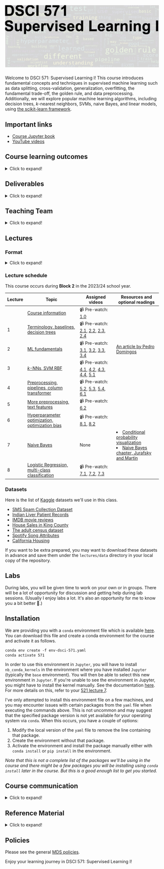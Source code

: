 # ![](lectures/img/571_banner.png)

Welcome to DSCI 571: Supervised Learning I! This course introduces fundamental concepts and techniques in supervised machine learning such as data splitting, cross-validation, generalization, overfitting, the fundamental trade-off, the golden rule, and data preprocessing. Additionally, we will explore popular machine learning algorithms, including decision trees, $k$-nearest neighbors, SVMs, naive Bayes, and linear models, using [the scikit-learn framework](https://scikit-learn.org/stable/).

## Important links 

- [Course Jupyter book](https://ubc-mds.github.io/DSCI_571_sup-learn-1/README.html)
- [YouTube videos](https://www.youtube.com/playlist?list=PLHofvQE1VlGtZoAULxcHb7lOsMved0CuM)

## Course learning outcomes    

<details>
  <summary>Click to expand!</summary>

By the end of this course, you will be able to:

- Describe supervised learning and its suitability for various tasks.
- Explain key machine learning concepts such as classification, regression, overfitting, and the trade-off in model complexity.
- Identify appropriate data preprocessing techniques for specific scenarios, provide reasons for their selection, and integrate them into machine learning pipelines.
- Develop an intuitive understanding of common machine learning algorithms.
- Build end-to-end supervised machine learning pipelines using Python and scikit-learn on real-world datasets.

</details>

## Deliverables

<details>
  <summary>Click to expand!</summary>
    
The following deliverables will determine your course grade:

| Assessment       | Weight  | Where to submit|
| :---:            | :---:   |:---:  | 
| Lab Assignment 1 | 12%     | [Gradescope](https://www.gradescope.ca/courses/11554) |
| Lab Assignment 2 | 12%     | [Gradescope](https://www.gradescope.ca/courses/11554) |
| Lab Assignment 3 | 12%     | [Gradescope](https://www.gradescope.ca/courses/11554) |
| Lab Assignment 4 | 12%     | [Gradescope](https://www.gradescope.ca/courses/11554) |
| iClicker participation     | 2%      | [iClicker Cloud](https://join.iclicker.com/DAZZ) | 
| Quiz 1           | 25%     | [Canvas](https://canvas.ubc.ca/courses/123600)     |
| Quiz 2           | 25%     | [Canvas](https://canvas.ubc.ca/courses/123600)     |

See [Calendar](https://ubc-mds.github.io/calendar/) for the due dates. 
</details>

## Teaching Team
<details>
  <summary>Click to expand!</summary>

    
| Role           | Name             | 
| ---------------- | -------------- |
| Lecture Instructor | Varada Kolhatkar |
| Lab Instructor     | Varada Kolhatkar |
| Teaching Assistant | Armin Saadat Boroujeni |
| Teaching Assistant | Daniel Ramandi |
| Teaching Assistant | Faeze Keshavarz  |
| Teaching Assistant | Md Shahriar Rahim Siddiqui|
| Teaching Assistant | Negar Sadrzadeh|
| Teaching Assistant | Prajeet Bajpai |
    
</details>
   
## Lectures 

### Format
<details>
  <summary>Click to expand!</summary>

This course follows a semi-flipped classroom format, where you will watch pre-recorded videos before class. In-class sessions will focus on demos, iClicker questions, Q&A, discussions, and worksheets. It's optional but highly recommended to download the appropriate datasets provided below and put them under your local `lectures/data` directory, and run the lecture Jupyter notebooks on your own and experiment with the code. 

</details>

### Lecture schedule

This course occurs during **Block 2** in the 2023/24 school year.


| Lecture  | Topic  | Assigned videos | Resources and optional readings |
|-------|------------|-----------|-----------|
|      | [Course information](lectures/00_course-information.ipynb) |  📹 Pre-watch: [1.0](https://youtu.be/-1hTcS5ZE4w) | |
|   1   | [Terminology, baselines, decision trees](lectures/01_terminology-baselines-decision-trees.ipynb) | 📹 Pre-watch: [2.1](https://youtu.be/YNT8n4cXu4A), [2.2](https://youtu.be/6eT5cLL-2Vc), [2.3](https://youtu.be/Hcf19Ij35rA), [2.4](https://youtu.be/KEtsfXn4w2E) | |
|   2   | [ML fundamentals](lectures/02_ml-fundamentals.ipynb) | 📹 Pre-watch: [3.1](https://youtu.be/iS2hsRRlc2M), [3.2](https://youtu.be/h2AEobwcUQw), [3.3](https://youtu.be/4cv8VYonepA), [3.4](https://youtu.be/Ihay8yE5KTI) | [An article by Pedro Domingos](https://homes.cs.washington.edu/~pedrod/papers/cacm12.pdf) |
|   3   | [$k$-NNs, SVM RBF]() | 📹 Pre-watch: [4.1](https://youtu.be/hCa3EXEUmQk), [4.2](https://youtu.be/bENDqXKJLmg), [4.3](https://youtu.be/IRGbqi5S9gQ), [4.4](https://youtu.be/ic_zqOhi020), [5.1](https://youtu.be/xx9HlmzORRk) | | 
|   4   | [Preprocessing, pipelines, column transformer]() |  📹 Pre-watch: [5.2](https://youtu.be/G2IXbVzKlt8), [5.3](https://youtu.be/nWTce7WJSd4), [5.4](https://youtu.be/2mJ9rAhMMl0), [6.1](https://youtu.be/to2mukSyvLk) | |
|   5   | [More preprocessing, text features]() | 📹 Pre-watch: [6.2](https://youtu.be/hteVvLwrWZ4) |
|   6   | [Hyperparameter optimization, optimization bias]() |  📹 Pre-watch: [8.1](https://youtu.be/lMWdHZSZMk8), [8.2](https://youtu.be/Z9a9XZ0vQv0) |
|   7   | [Naive Bayes]() | None | <li>[Conditional probability visualization](https://setosa.io/ev/conditional-probability/)</li><li>[Naive Bayes chapter, Jurafsky and Martin](https://web.stanford.edu/~jurafsky/slp3/4.pdf)</li> |
|   8   | [Logistic Regression, multi-class classification]() | 📹 Pre-watch: [7.1](https://youtu.be/HXd1U2q4VFA), [7.2](https://youtu.be/56L5z_t22qE), [7.3](https://youtu.be/_OAK5KiGLg0) | |

### Datasets
Here is the list of [Kaggle](https://www.kaggle.com/) datasets we'll use in this class. 
- [SMS Spam Collection Dataset](https://www.kaggle.com/uciml/sms-spam-collection-dataset)
- [Indian Liver Patient Records](https://www.kaggle.com/uciml/indian-liver-patient-records)
- [IMDB movie reviews](https://www.kaggle.com/utathya/imdb-review-dataset)
- [House Sales in King County](https://www.kaggle.com/harlfoxem/housesalesprediction)
- [The adult census dataset](https://www.kaggle.com/uciml/adult-census-income#)
- [Spotify Song Attributes](https://www.kaggle.com/geomack/spotifyclassification/home)
- [California Housing](https://www.kaggle.com/harrywang/housing?select=housing.csv)

If you want to be extra prepared, you may want to download these datasets in advance and save them under the `lectures/data` directory in your local copy of the repository. 

## Labs 
During labs, you will be given time to work on your own or in groups. There will be a lot of opportunity for discussion and getting help during lab sessions. (Usually I enjoy labs a lot. It's also an opportunity for me to know you a bit better 🙂.) 


## Installation
 
We are providing you with a `conda` environment file which is available [here](env-dsci-571.yaml). You can download this file and create a conda environment for the course and activate it as follows. 

```
conda env create -f env-dsci-571.yaml
conda activate 571
```

In order to use this environment in `Jupyter`, you will have to install `nb_conda_kernels` in the environment where you have installed `Jupyter` (typically the `base` environment). You will then be able to select this new environment in `Jupyter`. If you're unable to see the environment in Jupyter, you might have to install the kernel manually. See the documentation [here](https://ipython.readthedocs.io/en/stable/install/kernel_install.html). For more details on this, refer to your [521 lecture 7](https://pages.github.ubc.ca/MDS-2023-24/DSCI_521_platforms-dsci_students/lectures/7-virtual-environments.html#).

I've only attempted to install this environment file on a few machines, and you may encounter issues with certain packages from the `yaml` file when executing the commands above. This is not uncommon and may suggest that the specified package version is not yet available for your operating system via `conda`. When this occurs, you have a couple of options:

1. Modify the local version of the `yaml` file to remove the line containing that package.
2. Create the environment without that package. 
3. Activate the environment and install the package manually either with `conda install` or `pip install` in the environment.   

_Note that this is not a complete list of the packages we'll be using in the course and there might be a few packages you will be installing using `conda install` later in the course. But this is a good enough list to get you started._ 

## Course communication
<details>
  <summary>Click to expand!</summary>

We are all here to support your learning and success in the course and the program. Here's how our communication will work during the course.

### Clarifications on the lecture notes or lab questions

If there is any clarification on the lecture material or lab questions, I'll open an issue in the [course repository](https://github.ubc.ca/MDS-2023-24/DSCI_571_sup-learn-1_students) and tag you. I will also post a Slack message and tag you. **It is your responsibility to read the messages whenever you are tagged.** (I know that there are too many things for you to keep track of. You do not have to read all the messages but please make sure to carefully read the messages whenever you are tagged.) 

### Questions on lecture material or labs

If you have questions about the lecture material or lab questions please post them on the course Slack channel rather than direct messaging me or the TAs. Here are the advantages of doing so: 
- You'll get a quicker response. 
- Your classmates will benefit from the discussion. 

When you ask your question on the course channel, please avoid tagging the instructor unless it's specific for the instructor (e.g., if you notice some mistake in the lecture notes). If you tag a specific person, other teaching team members or your colleagues are discouraged to respond. This decreases the response rate on the channel. 

Please use some consistent convention when you ask questions on Slack to facilitate easy search for others or future you. For example, if you want to ask a question on Exercise 3.2 from Lab 1, start your post with the label `lab1-ex2.3`. Or if you have a question on lecture 2 material, start your post with the label `lecture2`. Once the question is answered/solved, you can add "(solved)" tag before the label (e.g., (solved) `lab1-ex2.3`. Do not delete your post even if you figure out the answer on your own. The question and the discussion can still be beneficial to others.  

### Questions related to grading

If you have concerns related to grading:

1. First, ensure that you have thoroughly reviewed your response, our solution key, and any TA feedback.
2. Verify that your concerns align with our 'Reasonable grading concerns' policy, which you can read [here](https://ubc-mds.github.io/policies/).

If you believe your concerns are valid:
- For assignments: Submit a regrade request on Gradescope.
- For quizzes: Directly message the TA responsible for grading that question. (I will inform you on Slack who has graded what after grades are returned.)
- If you cannot resolve the issue with the TA, send a Slack message to the instructor, including the relevant TA in the conversation.

### Questions related to your personal situation or talking about sensitive information
 
I am open to having a conversation with you. If you'd like to discuss any sensitive matters, please send me a direct message on Slack (and mention/tag me) instead of posting it in the course channel. It may take some time for me to respond, but I'll make every effort to reply as promptly as I can. If I cannot address your issue directly, I can at least direct you to the appropriate person who may be able to assist you. 
</details>

## Reference Material
<details>
  <summary>Click to expand!</summary>
    
### Books
* [A Course in Machine Learning (CIML)](http://ciml.info/) by Hal Daumé III (also relevant for DSCI 572, 573, 575, 563)
* Introduction to Machine Learning with Python: A Guide for Data Scientists by Andreas C. Mueller and Sarah Guido.
* [An Introduction to Statistical
Learning](https://hastie.su.domains/ISLR2/ISLRv2_website.pdf)
* [The Elements of Statistical Learning (ESL)](https://web.stanford.edu/~hastie/Papers/ESLII.pdf)
* [Data Mining: Practical Machine Learning Tools and Techniques (PMLTT)](https://www.wi.hs-wismar.de/~cleve/vorl/projects/dm/ss13/HierarClustern/Literatur/WittenFrank-DM-3rd.pdf)
* Artificial intelligence: A Modern Approach by Russell, Stuart and Peter Norvig.
* [Artificial Intelligence 2E: Foundations of Computational Agents](https://artint.info/2e/html/ArtInt2e.htm) (2017) by David Poole and Alan Mackworth (of UBC!).

### Online courses

* [CPSC 330](https://github.com/UBC-CS/cpsc330)<br>
I'm currently teaching an undergrad course on applied machine learning. Unlike DSCI 571, CPSC 330 is a semester-long course but there is a lot of overlap and sharing of notes between these courses.
* [Machine Learning Crash Course](https://developers.google.com/machine-learning/crash-course/ml-intro)
* [Mike's CPSC 340](https://ubc-cs.github.io/cpsc340/)
* [Machine Learning](https://www.coursera.org/learn/machine-learning) (Andrew Ng's famous Coursera course)
* [Foundations of Machine Learning](https://bloomberg.github.io/foml/#home) online course from Bloomberg.
* [Machine Learning Exercises In Python, Part 1](http://www.johnwittenauer.net/machine-learning-exercises-in-python-part-1/) (translation of Andrew Ng's course to Python, also relevant for DSCI 561, 572, 563)

### Misc

* [A Visual Introduction to Machine Learning (Part 1)](http://www.r2d3.us/visual-intro-to-machine-learning-part-1/)
* [A Few Useful Things to Know About Machine Learning](https://homes.cs.washington.edu/~pedrod/papers/cacm12.pdf) (an article by Pedro Domingos)
* [Metacademy](https://metacademy.org/) (sort of like a concept map for machine learning, with suggested resources)
* [Machine Learning
  101](https://docs.google.com/presentation/d/1kSuQyW5DTnkVaZEjGYCkfOxvzCqGEFzWBy4e9Uedd9k/present?slide=id.g168a3288f7_0_58)
  (slides by Jason Mayes, engineer at Google)
    
</details>     

## Policies

Please see the general [MDS policies](https://ubc-mds.github.io/policies/).

Enjoy your learning journey in DSCI 571: Supervised Learning I!